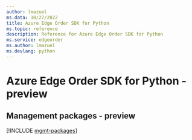 ```yaml
---
author: lmazuel
ms.data: 10/27/2022
title: Azure Edge Order SDK for Python
ms.topic: reference
description: Reference for Azure Edge Order SDK for Python
ms.service: edgeorder
ms.author: lmazuel
ms.devlang: python
---
```

# Azure Edge Order SDK for Python - preview

## Management packages - preview
[!INCLUDE [mgmt-packages](edge-order-mgmt-index.md)]
